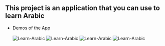 ## This project is an application that you can use to learn Arabic

* Demos of the App <br/> <br/>
![Learn-Arabic](Demo/20210125_160703[1].gif)
![Learn-Arabic](Demo/20210125_135325[1].gif)
![Learn-Arabic](Demo/20210125_145932[1].gif)
![Learn-Arabic](Demo/20210125_150705[1].gif)

